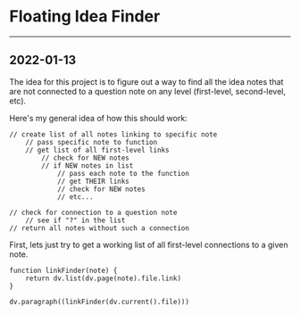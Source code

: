 # Floating Idea Finder

---
## 2022-01-13
The idea for this project is to figure out a way to find all the idea notes that are not connected to a question note on any level (first-level, second-level, etc).

Here's my general idea of how this should work:

```
// create list of all notes linking to specific note
	// pass specific note to function
	// get list of all first-level links
		// check for NEW notes
		// if NEW notes in list
			// pass each note to the function
			// get THEIR links
			// check for NEW notes
			// etc...

// check for connection to a question note
	// see if "?" in the list
// return all notes without such a connection
```

First, lets just try to get a working list of all first-level connections to a given note. 

```dataviewj_s
function linkFinder(note) {
	return dv.list(dv.page(note).file.link)
}

dv.paragraph((linkFinder(dv.current().file)))
```